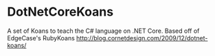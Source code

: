 # DotNetCoreKoans
A set of Koans to teach the C# language on .NET Core. Based off of EdgeCase's RubyKoans http://blog.cornetdesign.com/2009/12/dotnet-koans/
